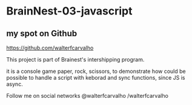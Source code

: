 # BrainNest-03-javascript

## my spot on Github
https://github.com/walterfcarvalho

This project is part of Brainest's intershipping program.

it is a console game paper, rock, scissors, to demonstrate how could be possible to handle a script with keborad and sync functions, since JS is async.



Follow me on social networks
@walterfcarvalho
/walterfcarvalho
